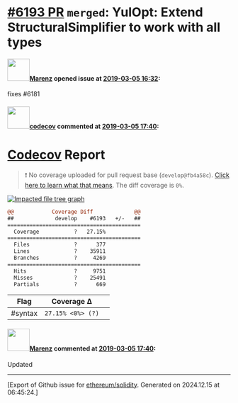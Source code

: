 # [\#6193 PR](https://github.com/ethereum/solidity/pull/6193) `merged`: YulOpt: Extend StructuralSimplifier to work with all types

#### <img src="https://avatars.githubusercontent.com/u/424752?u=2d50de05ec528b9b84f8b905a56e90669b0f8927&v=4" width="50">[Marenz](https://github.com/Marenz) opened issue at [2019-03-05 16:32](https://github.com/ethereum/solidity/pull/6193):

fixes #6181

#### <img src="https://avatars.githubusercontent.com/in/254?v=4" width="50">[codecov](https://github.com/apps/codecov) commented at [2019-03-05 17:40](https://github.com/ethereum/solidity/pull/6193#issuecomment-469778487):

# [Codecov](https://codecov.io/gh/ethereum/solidity/pull/6193?src=pr&el=h1) Report
> :exclamation: No coverage uploaded for pull request base (`develop@fb4a58c`). [Click here to learn what that means](https://docs.codecov.io/docs/error-reference#section-missing-base-commit).
> The diff coverage is `0%`.

[![Impacted file tree graph](https://codecov.io/gh/ethereum/solidity/pull/6193/graphs/tree.svg?width=650&token=87PGzVEwU0&height=150&src=pr)](https://codecov.io/gh/ethereum/solidity/pull/6193?src=pr&el=tree)

```diff
@@            Coverage Diff             @@
##             develop    #6193   +/-   ##
==========================================
  Coverage           ?   27.15%           
==========================================
  Files              ?      377           
  Lines              ?    35911           
  Branches           ?     4269           
==========================================
  Hits               ?     9751           
  Misses             ?    25491           
  Partials           ?      669
```

| Flag | Coverage Δ | |
|---|---|---|
| #syntax | `27.15% <0%> (?)` | |

#### <img src="https://avatars.githubusercontent.com/u/424752?u=2d50de05ec528b9b84f8b905a56e90669b0f8927&v=4" width="50">[Marenz](https://github.com/Marenz) commented at [2019-03-05 17:40](https://github.com/ethereum/solidity/pull/6193#issuecomment-469778612):

Updated


-------------------------------------------------------------------------------



[Export of Github issue for [ethereum/solidity](https://github.com/ethereum/solidity). Generated on 2024.12.15 at 06:45:24.]
